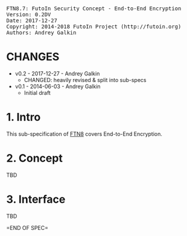 <pre>
FTN8.7: FutoIn Security Concept - End-to-End Encryption
Version: 0.2DV
Date: 2017-12-27
Copyright: 2014-2018 FutoIn Project (http://futoin.org)
Authors: Andrey Galkin
</pre>

# CHANGES

* v0.2 - 2017-12-27 - Andrey Galkin
    - CHANGED: heavily revised & split into sub-specs
* v0.1 - 2014-06-03 - Andrey Galkin
    - Initial draft

# 1. Intro

This sub-specification of [FTN8](./ftn8_security_concept.md) covers
End-to-End Encryption.

# 2. Concept

TBD

# 3. Interface

TBD

=END OF SPEC=
